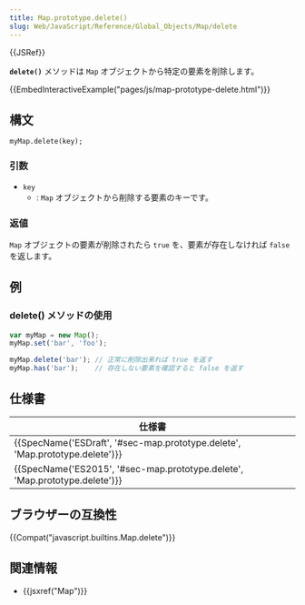 ```yaml
---
title: Map.prototype.delete()
slug: Web/JavaScript/Reference/Global_Objects/Map/delete
---
```

{{JSRef}}

**`delete()`** メソッドは `Map` オブジェクトから特定の要素を削除します。

{{EmbedInteractiveExample("pages/js/map-prototype-delete.html")}}

## 構文

```
myMap.delete(key);
```

### 引数

- `key`
  - : `Map` オブジェクトから削除する要素のキーです。

### 返値

`Map` オブジェクトの要素が削除されたら `true` を、要素が存在しなければ `false` を返します。

## 例

### delete() メソッドの使用

```js
var myMap = new Map();
myMap.set('bar', 'foo');

myMap.delete('bar'); // 正常に削除出来れば true を返す
myMap.has('bar');    // 存在しない要素を確認すると false を返す
```

## 仕様書

| 仕様書                                                                                               |
| ---------------------------------------------------------------------------------------------------- |
| {{SpecName('ESDraft', '#sec-map.prototype.delete', 'Map.prototype.delete')}} |
| {{SpecName('ES2015', '#sec-map.prototype.delete', 'Map.prototype.delete')}} |

## ブラウザーの互換性

{{Compat("javascript.builtins.Map.delete")}}

## 関連情報

- {{jsxref("Map")}}

